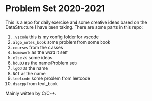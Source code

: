 # Problem Set 2020-2021
This is a repo for daily exercise and some creative ideas based on the DataStructure I have been taking. There are some parts in this repo:
1. ``.vscode`` this is my config folder for vscode
2. ``algo_notes_book`` some problem from some book
3. ``courses`` from the classes
4. ``homework`` as the word it self 
5. ``else`` as some ideas
6. ``hduOJ`` as the name(Problem set)
7. ``lgOJ``  as the name
8. ``NOI``   as the name 
9. ``leetcode`` some problem from leetcode
10. ``dsacpp`` from text_book 

Mainly written by C/C++.
